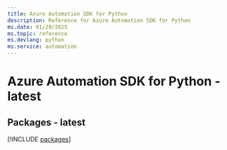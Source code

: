 ```yaml
---
title: Azure Automation SDK for Python
description: Reference for Azure Automation SDK for Python
ms.date: 01/29/2025
ms.topic: reference
ms.devlang: python
ms.service: automation
---
```

# Azure Automation SDK for Python - latest
## Packages - latest
[!INCLUDE [packages](automation-index.md)]